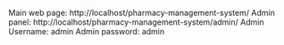 Main web page: http://localhost/pharmacy-management-system/
Admin panel: http://localhost/pharmacy-management-system/admin/
Admin Username: admin
Admin password: admin